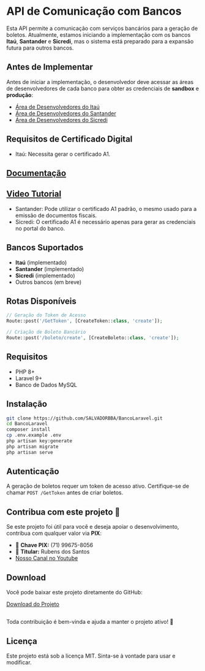 # API de Comunicação com Bancos

Esta API permite a comunicação com serviços bancários para a geração de boletos. Atualmente, estamos iniciando a implementação com os bancos **Itaú**, **Santander** e **Sicredi**, mas o sistema está preparado para a expansão futura para outros bancos.

## Antes de Implementar

Antes de iniciar a implementação, o desenvolvedor deve acessar as áreas de desenvolvedores de cada banco para obter as credenciais de **sandbox** e **produção**:

- [Área de Desenvolvedores do Itaú](https://developer.itau.com.br/)
- [Área de Desenvolvedores do Santander](https://developer.santander.com.br/)
- [Área de Desenvolvedores do Sicredi](https://www.sicredi.com.br/site/developers/)



 
## Requisitos de Certificado Digital

- Itaú: Necessita gerar o certificado A1.
## [Documentação](https://devportal-portalassets-hom.cloud.itau.com.br/curl.mp4)
## [Video Tutorial](https://devportal.itau.com.br/certificado-dinamico)

- Santander: Pode utilizar o certificado A1 padrão, o mesmo usado para a emissão de documentos fiscais.
- Sicredi: O certificado A1 é necessário apenas para gerar as credenciais no portal do banco.


## Bancos Suportados

- **Itaú** (implementado)
- **Santander** (implementado)
- **Sicredi** (implementado)
- Outros bancos (em breve)

## Rotas Disponíveis

```php
// Geração do Token de Acesso
Route::post('/GetToken', [CreateToken::class, 'create']);

// Criação de Boleto Bancário
Route::post('/boleto/create', [CreateBoleto::class, 'create']);
```

## Requisitos

- PHP 8+
- Laravel 9+
- Banco de Dados MySQL

## Instalação

```sh
git clone https://github.com/SALVADORBBA/BancoLaravel.git
cd BancoLaravel
composer install
cp .env.example .env
php artisan key:generate
php artisan migrate
php artisan serve
```

## Autenticação

A geração de boletos requer um token de acesso ativo. Certifique-se de chamar `POST /GetToken` antes de criar boletos.

## Contribua com este projeto 💙

Se este projeto foi útil para você e deseja apoiar o desenvolvimento, contribua com qualquer valor via **PIX**:

- 📱 **Chave PIX:** (71) 99675-8056
- 🏦 **Titular:** Rubens dos Santos
- [Nosso Canal no Youtube](https://www.youtube.com/@DEVELOPERAPI-BR)

## Download

Você pode baixar este projeto diretamente do GitHub:

[Download do Projeto](https://github.com/SALVADORBBA/BancoLaravel/archive/refs/heads/main.zip)

##

Toda contribuição é bem-vinda e ajuda a manter o projeto ativo! 🚀

## Licença

Este projeto está sob a licença MIT. Sinta-se à vontade para usar e modificar.
